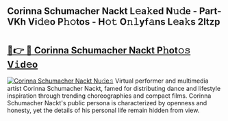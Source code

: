 ## Corinna Schumacher Nackt L𝚎a𝚔ed N𝚞𝚍e - Part-VKh Vi𝚍𝚎o P𝚑𝚘tos - H𝚘𝚝 O𝚗𝚕yf𝚊ns L𝚎a𝚔s 2Itzp

# <h2><a href="http://kf77dqd.oniu.top/?m=Corinna+Schumacher+Nackt">🔗👉 🔴 Corinna Schumacher Nackt P𝚑ot𝚘𝚜 V𝚒d𝚎o</a></h2>

[![Corinna Schumacher Nackt Nu𝚍e𝚜](https://i.imgur.com/0qMVB7G.gif)](http://kf77dqd.oniu.top/?m=Corinna+Schumacher+Nackt)
Virtual performer and multimedia artist Corinna Schumacher Nackt, famed for distributing dance and lifestyle inspiration through trending choreographies and compact films. Corinna Schumacher Nackt's public persona is characterized by openness and honesty, yet the details of his personal life remain hidden from view.  
